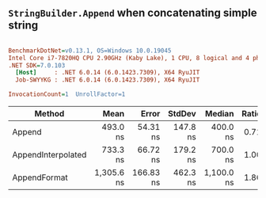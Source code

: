 ## `StringBuilder.Append` when concatenating simple string

``` ini

BenchmarkDotNet=v0.13.1, OS=Windows 10.0.19045
Intel Core i7-7820HQ CPU 2.90GHz (Kaby Lake), 1 CPU, 8 logical and 4 physical cores
.NET SDK=7.0.103
  [Host]     : .NET 6.0.14 (6.0.1423.7309), X64 RyuJIT
  Job-SWYYKG : .NET 6.0.14 (6.0.1423.7309), X64 RyuJIT

InvocationCount=1  UnrollFactor=1

```
|             Method |       Mean |     Error |   StdDev |     Median | Ratio | RatioSD |
|------------------- |-----------:|----------:|---------:|-----------:|------:|--------:|
|             Append |   493.0 ns |  54.31 ns | 147.8 ns |   400.0 ns |  0.71 |    0.28 |
| AppendInterpolated |   733.3 ns |  66.72 ns | 179.2 ns |   700.0 ns |  1.00 |    0.00 |
|       AppendFormat | 1,305.6 ns | 166.83 ns | 462.3 ns | 1,100.0 ns |  1.86 |    0.83 |
